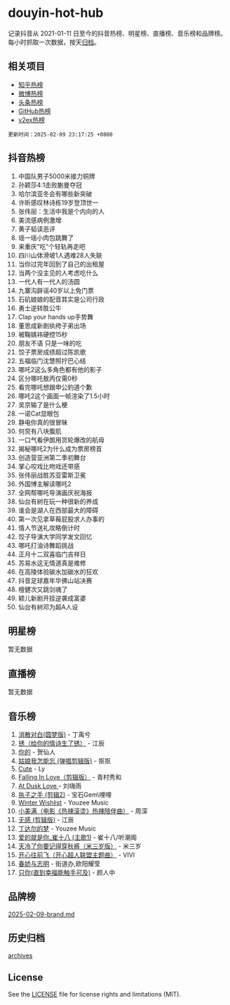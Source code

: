 # douyin-hot-hub

记录抖音从 2021-01-11 日至今的抖音热榜、明星榜、直播榜、音乐榜和品牌榜。每小时抓取一次数据，按天[归档](archives)。

## 相关项目

- [知乎热榜](https://github.com/lonnyzhang423/zhihu-hot-hub)
- [微博热榜](https://github.com/lonnyzhang423/weibo-hot-hub)
- [头条热榜](https://github.com/lonnyzhang423/toutiao-hot-hub)
- [GitHub热榜](https://github.com/lonnyzhang423/github-hot-hub)
- [v2ex热榜](https://github.com/lonnyzhang423/v2ex-hot-hub)


`更新时间：2025-02-09 23:17:25 +0800`

## 抖音热榜

1. 中国队男子5000米接力铜牌
1. 孙颖莎4:1击败蒯曼夺冠
1. 哈尔滨亚冬会有哪些新突破
1. 许昕感叹林诗栋19岁登顶世一
1. 张伟丽：生活中我是个内向的人
1. 美流感病例激增
1. 黄子韬读恶评
1. 瑶一瑶小肉包跳舞了
1. 来重庆“吃”个轻轨再走吧
1. 四川山体滑坡1人遇难28人失联
1. 当你过完年回到了自己的出租屋
1. 当两个没主见的人考虑吃什么
1. 一代人有一代人的汤圆
1. 九寨沟辟谣40岁以上免门票
1. 石矶娘娘的配音其实是公司行政
1. 勇士逆转胜公牛
1. Clap your hands up手势舞
1. 董思成新剧纨绔子弟出场
1. 被鞠婧祎硬控15秒
1. 朋友不语 只是一味的吃
1. 饺子票房成绩超过陈凯歌
1. 五福临门沈慧照拧巴心结
1. 哪吒2这么多角色都有他的影子
1. 区分哪吒敖丙仅需0秒
1. 看完哪吒想跟申公豹道个歉
1. 哪吒2这个画面一帧渲染了1.5小时
1. 吴京输了是什么梗
1. 一诺Cat显眼包
1. 静电你真的很冒昧
1. 何炅有八块腹肌
1. 一口气看伊朗用货轮爆改的航母
1. 揭秘哪吒2为什么成为票房榜首
1. 创造营亚洲第二季初舞台
1. 掌心咬戏比吻戏还带感
1. 张伟丽战胜苏亚雷斯卫冕
1. 外国博主解读哪吒2
1. 全网帮哪吒导演画庆祝海报
1. 仙台有树在玩一种很新的养成
1. 谁会是湖人在西部最大的障碍
1. 第一次见拿草莓屁股求人办事的
1. 情人节送礼攻略倒计时
1. 饺子导演大学同学发文回忆
1. 哪吒打油诗舞蹈挑战
1. 正月十二双喜临门吉祥日
1. 苏易水这无情道真是难修
1. 在高陵体验碳水加碳水的狂欢
1. 抖音足球嘉年华佛山站决赛
1. 檀健次又跳剑魂了
1. 颖儿新剧开挂逆袭成富婆
1. 仙台有树邓为超A人设

## 明星榜

暂无数据

## 直播榜

暂无数据

## 音乐榜

1. [消散对白(圆梦版)](https://sf5-hl-cdn-tos.douyinstatic.com/obj/tos-cn-ve-2774/og4jB5I5IizzoZVAAAzWgBMAsMDWoArfwBOiFs) - 丁禹兮
1. [锈（给你的情诗生了锈）](https://sf5-hl-cdn-tos.douyinstatic.com/obj/tos-cn-ve-2774/o8a1PBtVqIYbPEGK6e5A4egedVMdm3fCIz6bbE) - 江辰
1. [你的](https://sf5-hl-cdn-tos.douyinstatic.com/obj/tos-cn-ve-2774/oYuIeKf42jB7sEV6B2upMdpYAgfrQWj0FeRegh) - 贺仙人
1. [姑娘我怎能忘 (弹唱剪辑版)](https://sf5-hl-cdn-tos.douyinstatic.com/obj/tos-cn-ve-2774/okamwrBGEMz6illuEofAsMV4yzF5tVWbBiA5AI) - 抠抠
1. [Cute](https://sf5-hl-cdn-tos.douyinstatic.com/obj/tos-cn-ve-2774/o4IbIzHWKAAB4wsS5qMBRiiAlEBGTpQRNfFvuo) - Ly
1. [Falling In Love（剪辑版）](https://sf5-hl-cdn-tos.douyinstatic.com/obj/tos-cn-ve-2774/o8ajpA8zzgBPahbBIO8AcKGBLJezFCRd1wfP9f) - 青村秀和
1. [ At Dusk  Love ](https://sf5-hl-cdn-tos.douyinstatic.com/obj/tos-cn-ve-2774/o8CrpCf5CaYgI4ZrtQgMQAFEfuGqNnRSDQAPBc) - 刘嗨雨
1. [执子之手 (剪辑2)](https://sf5-hl-cdn-tos.douyinstatic.com/obj/tos-cn-ve-2774/oUoZLQjCc31XzqsBnBQUNgeKtYPBcgbFDwtfcu) - 宝石Gem\哩哩
1. [Winter Wishlist](https://sf5-hl-cdn-tos.douyinstatic.com/obj/tos-cn-ve-2774/oIIgUOeamCFCVAzxN6MFRLIBlLGpUqQxeeHrLE) - Youzee Music
1. [小美满（电影《热辣滚烫》热辣陪伴曲）](https://sf5-hl-cdn-tos.douyinstatic.com/obj/tos-cn-ve-2774/o0GAn2lSgfZIDUgtevCGDQYnFg4CwnrBaxbTZL) - 周深
1. [无感 (剪辑版)](https://sf5-hl-cdn-tos.douyinstatic.com/obj/tos-cn-ve-2774/o0eIsUzJBDlQaQFC5OFlgbMEZC1TFYBftOBn6p) - 江辰
1. [丁达尔的梦](https://sf5-hl-cdn-tos.douyinstatic.com/obj/tos-cn-ve-2774/oMU3WirUZBVQkAC9ccG5P2IQirziZM2RTInUY) - Youzee Music
1. [爱的就是你_崔十八 (主歌1)](https://sf5-hl-cdn-tos.douyinstatic.com/obj/tos-cn-ve-2774/oI5BO5DhFZ6UTcNCnZaOCBLtZ7WIMQGfgnXf5E) - 崔十八/听潮阁
1. [天冷了你要记得穿秋裤（米三岁版）](https://sf5-hl-cdn-tos.douyinstatic.com/obj/tos-cn-ve-2774/oQlIwVIDWiZ6BQilAorS7MA0AgCkQDvcZAdm1) - 米三岁
1. [开心往前飞（开心超人联盟主题曲）](https://sf5-hl-cdn-tos.douyinstatic.com/obj/tos-cn-ve-2774/9d8fb7c82cf1421fb93a9fe925275e0a) - VIVI
1. [春娇与志明](https://sf5-hl-cdn-tos.douyinstatic.com/obj/tos-cn-ve-2774/e530d8fceb7044b39707d7f9ff54add1) - 街道办,欧阳耀莹
1. [只你(直到幸福能触手可及)](https://sf5-hl-cdn-tos.douyinstatic.com/obj/tos-cn-ve-2774/o0lBkRDzFTeaVSUz3ZZSCBVtZ5DIMQGfgmEAuE) - 颜人中

## 品牌榜

[2025-02-09-brand.md](archives/2025-02-09-brand.md)

## 历史归档

[archives](archives)

## License

See the [LICENSE](LICENSE) file for license rights and limitations (MIT).
